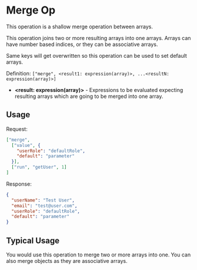 # Merge Op

This operation is a shallow merge operation between arrays.

This operation joins two or more resulting arrays into one arrays. Arrays can have number based indices, or they
can be associative arrays.

Same keys will get overwritten so this operation can be used to set default arrays.

Definition: `["merge", <result1: expression(array)>, ...<resultN: expression(array)>]`

* __&lt;result: expression(array)&gt;__ - Expressions to be evaluated expecting resulting arrays which are going
to be merged into one array.

## Usage


Request:
```json
["merge", 
  ["value", {
    "userRole": "defaultRole",
    "default": "parameter"
  }], 
  ["run", "getUser", 1]
]
```


Response:
```json
{
  "userName": "Test User",
  "email": "test@user.com",
  "userRole": "defaultRole",
  "default": "parameter"
}
```


## Typical Usage

You would use this operation to merge two or more arrays into one. You can also merge objects as they are associative
arrays.